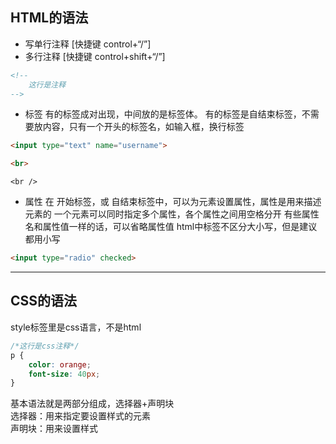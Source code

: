## HTML的语法  

- 写单行注释 [快捷键 control+“/”]
- 多行注释 [快捷键 control+shift+“/”]
```html
<!--
    这行是注释
-->
```

- 标签
有的标签成对出现，中间放的是标签体。
有的标签是自结束标签，不需要放内容，只有一个开头的标签名，如输入框，换行标签
```html
<input type="text" name="username">
```
```html
<br>
```
```xhtml
<br />
```

- 属性
在 开始标签，或 自结束标签中，可以为元素设置属性，属性是用来描述元素的
一个元素可以同时指定多个属性，各个属性之间用空格分开
有些属性名和属性值一样的话，可以省略属性值
html中标签不区分大小写，但是建议都用小写  
```html
<input type="radio" checked>
```

---

## CSS的语法  
style标签里是css语言，不是html
```css
/*这行是css注释*/
p {
    color: orange;
    font-size: 40px;
}
```
基本语法就是两部分组成，选择器+声明块  
选择器：用来指定要设置样式的元素  
声明块：用来设置样式 
